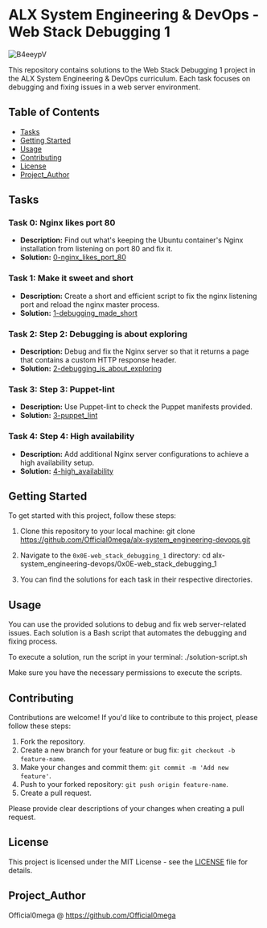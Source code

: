 # ALX System Engineering & DevOps - Web Stack Debugging 1

![B4eeypV](https://github.com/Official0mega/alx-system_engineering-devops/assets/122806822/fe7d949b-639a-4425-bdee-f985ddd46307)

This repository contains solutions to the Web Stack Debugging 1 project in the ALX System Engineering & DevOps curriculum. Each task focuses on debugging and fixing issues in a web server environment.

## Table of Contents

- [Tasks](#tasks)
- [Getting Started](#getting-started)
- [Usage](#usage)
- [Contributing](#contributing)
- [License](#license)
- [Project_Author](#Project_Author)

## Tasks

### Task 0: Nginx likes port 80
- **Description:** Find out what's keeping the Ubuntu container's Nginx installation from listening on port 80 and fix it.
- **Solution:** [0-nginx_likes_port_80](0-nginx_likes_port_80)

### Task 1: Make it sweet and short
- **Description:** Create a short and efficient script to fix the nginx listening port and reload the nginx master process.
- **Solution:** [1-debugging_made_short](1-debugging_made_short)

### Task 2: Step 2: Debugging is about exploring
- **Description:** Debug and fix the Nginx server so that it returns a page that contains a custom HTTP response header.
- **Solution:** [2-debugging_is_about_exploring](2-debugging_is_about_exploring)

### Task 3: Step 3: Puppet-lint
- **Description:** Use Puppet-lint to check the Puppet manifests provided.
- **Solution:** [3-puppet_lint](3-puppet_lint)

### Task 4: Step 4: High availability
- **Description:** Add additional Nginx server configurations to achieve a high availability setup.
- **Solution:** [4-high_availability](4-high_availability)

## Getting Started

To get started with this project, follow these steps:

1. Clone this repository to your local machine:
git clone https://github.com/Official0mega/alx-system_engineering-devops.git


2. Navigate to the `0x0E-web_stack_debugging_1` directory:
cd alx-system_engineering-devops/0x0E-web_stack_debugging_1


3. You can find the solutions for each task in their respective directories.

## Usage

You can use the provided solutions to debug and fix web server-related issues. Each solution is a Bash script that automates the debugging and fixing process.

To execute a solution, run the script in your terminal:
./solution-script.sh


Make sure you have the necessary permissions to execute the scripts.

## Contributing

Contributions are welcome! If you'd like to contribute to this project, please follow these steps:

1. Fork the repository.
2. Create a new branch for your feature or bug fix: `git checkout -b feature-name`.
3. Make your changes and commit them: `git commit -m 'Add new feature'`.
4. Push to your forked repository: `git push origin feature-name`.
5. Create a pull request.

Please provide clear descriptions of your changes when creating a pull request.

## License

This project is licensed under the MIT License - see the [LICENSE](LICENSE) file for details.


## Project_Author

Official0mega @ https://github.com/Official0mega
